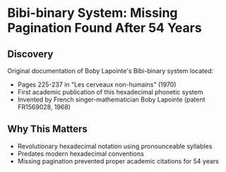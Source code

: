 # Bibi-binary System: Missing Pagination Found After 54 Years

## Discovery
Original documentation of Boby Lapointe's Bibi-binary system located:
- Pages 225-237 in "Les cerveaux non-humains" (1970)
- First academic publication of this hexadecimal phonetic system
- Invented by French singer-mathematician Boby Lapointe (patent FR1569028, 1968)

## Why This Matters
- Revolutionary hexadecimal notation using pronounceable syllables
- Predates modern hexadecimal conventions
- Missing pagination prevented proper academic citations for 54 years

